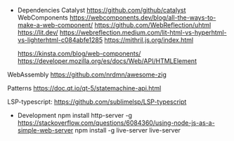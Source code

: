 * Dependencies
Catalyst
	https://github.com/github/catalyst
WebComponents
	https://webcomponents.dev/blog/all-the-ways-to-make-a-web-component/
	https://github.com/WebReflection/uhtml
	https://lit.dev/
	https://webreflection.medium.com/lit-html-vs-hyperhtml-vs-lighterhtml-c084abfe1285
	https://mithril.js.org/index.html

	https://kinsta.com/blog/web-components/
	https://developer.mozilla.org/es/docs/Web/API/HTMLElement

WebAssembly 
	https://github.com/nrdmn/awesome-zig

Patterns
	https://doc.qt.io/qt-5/statemachine-api.html

LSP-typescript: https://github.com/sublimelsp/LSP-typescript

* Development
	npm install http-server -g
		https://stackoverflow.com/questions/6084360/using-node-js-as-a-simple-web-server
	npm install -g live-server
		live-server